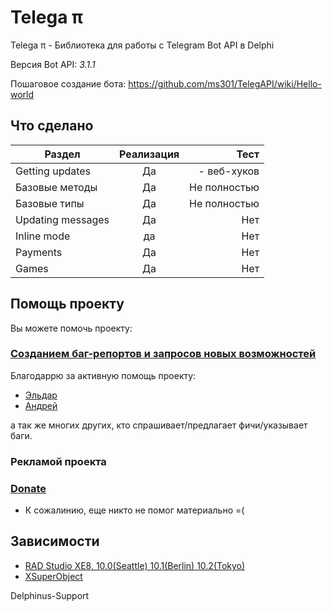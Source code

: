 # Telega π #

Telega π - Библиотека для работы с Telegram Bot API в Delphi

Версия Bot API: *3.1.1*

Пошаговое создание бота: https://github.com/ms301/TelegAPI/wiki/Hello-world

## Что сделано 

| Раздел            | Реализация    | Тест            |
| ------------------|:-------------:| ---------------:|
| Getting updates   | Да            | - веб-хуков     | 
| Базовые методы    | Да            | Не полностью    |
| Базовые типы      | Да            | Не полностью    | 
| Updating messages | Да            | Нет             | 
| Inline mode       | да            | Нет             | 
| Payments          | Да            | Нет             |  
| Games             | Да            | Нет             |  

## Помощь проекту

Вы можете помочь проекту:

### [Созданием баг-репортов и запросов новых возможностей](https://github.com/ms301/TelegAPI/issues)
Благодаррю за активную помощь проекту:
* [Эльдар](https://github.com/deadalice)
* [Андрей](https://github.com/andb24)

а так же многих других, кто спрашивает/предлагает фичи/указывает баги. 
### Рекламой проекта

### [**Donate**](https://www.paypal.com/cgi-bin/webscr?cmd=_s-xclick&hosted_button_id=5ASFXPC68MS2U)
- К сожалинию, еще никто не помог материально =(

## Зависимости


* [RAD Studio XE8, 10.0(Seattle) 10.1(Berlin) 10.2(Tokyo)](https://www.embarcadero.com/products/delphi)
* [XSuperObject](https://github.com/onryldz/x-superobject/)


Delphinus-Support
